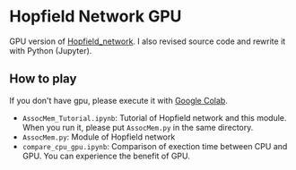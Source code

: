 # Hopfield Network GPU

GPU version of [Hopfield_network](https://github.com/skrbcr/Hopfield_network). I also revised source code and rewrite it with Python (Jupyter).

## How to play

If you don't have gpu, please execute it with [Google Colab](https://colab.research.google.com/).

- `AssocMem_Tutorial.ipynb`: Tutorial of Hopfield network and this module. When you run it, please put `AssocMem.py` in the same directory.
- `AssocMem.py`: Module of Hopfield network
- `compare_cpu_gpu.ipynb`: Comparison of exection time between CPU and GPU. You can experience the benefit of GPU.

